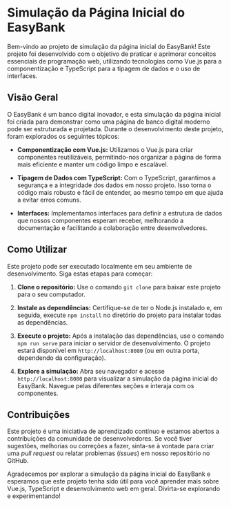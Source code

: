 # Simulação da Página Inicial do EasyBank

Bem-vindo ao projeto de simulação da página inicial do EasyBank! Este projeto foi desenvolvido com o objetivo de praticar e aprimorar conceitos essenciais de programação web, utilizando tecnologias como Vue.js para a componentização e TypeScript para a tipagem de dados e o uso de interfaces.

## Visão Geral

O EasyBank é um banco digital inovador, e esta simulação da página inicial foi criada para demonstrar como uma página de banco digital moderno pode ser estruturada e projetada. Durante o desenvolvimento deste projeto, foram explorados os seguintes tópicos:

- **Componentização com Vue.js:** Utilizamos o Vue.js para criar componentes reutilizáveis, permitindo-nos organizar a página de forma mais eficiente e manter um código limpo e escalável.

- **Tipagem de Dados com TypeScript:** Com o TypeScript, garantimos a segurança e a integridade dos dados em nosso projeto. Isso torna o código mais robusto e fácil de entender, ao mesmo tempo em que ajuda a evitar erros comuns.

- **Interfaces:** Implementamos interfaces para definir a estrutura de dados que nossos componentes esperam receber, melhorando a documentação e facilitando a colaboração entre desenvolvedores.

## Como Utilizar

Este projeto pode ser executado localmente em seu ambiente de desenvolvimento. Siga estas etapas para começar:

1. **Clone o repositório:** Use o comando `git clone` para baixar este projeto para o seu computador.

2. **Instale as dependências:** Certifique-se de ter o Node.js instalado e, em seguida, execute `npm install` no diretório do projeto para instalar todas as dependências.

3. **Execute o projeto:** Após a instalação das dependências, use o comando `npm run serve` para iniciar o servidor de desenvolvimento. O projeto estará disponível em `http://localhost:8080` (ou em outra porta, dependendo da configuração).

4. **Explore a simulação:** Abra seu navegador e acesse `http://localhost:8080` para visualizar a simulação da página inicial do EasyBank. Navegue pelas diferentes seções e interaja com os componentes.

## Contribuições

Este projeto é uma iniciativa de aprendizado contínuo e estamos abertos a contribuições da comunidade de desenvolvedores. Se você tiver sugestões, melhorias ou correções a fazer, sinta-se à vontade para criar uma *pull request* ou relatar problemas (*issues*) em nosso repositório no GitHub.

Agradecemos por explorar a simulação da página inicial do EasyBank e esperamos que este projeto tenha sido útil para você aprender mais sobre Vue.js, TypeScript e desenvolvimento web em geral. Divirta-se explorando e experimentando!

